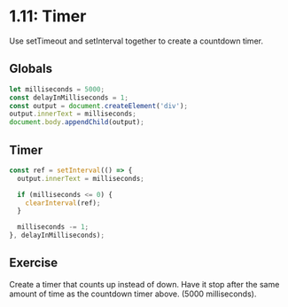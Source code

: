 # 1.11: Timer

Use setTimeout and setInterval together to create a countdown timer.

## Globals

```javascript
let milliseconds = 5000;
const delayInMilliseconds = 1;
const output = document.createElement('div');
output.innerText = milliseconds;
document.body.appendChild(output);
```

## Timer

```javascript
const ref = setInterval(() => {
  output.innerText = milliseconds;

  if (milliseconds <= 0) {
    clearInterval(ref);
  }

  milliseconds -= 1;
}, delayInMilliseconds);
```

## Exercise

Create a timer that counts up instead of down. Have it stop after the same amount of time as the countdown timer above. \(5000 milliseconds\).

